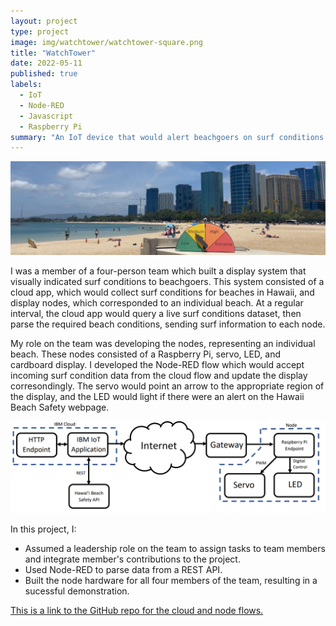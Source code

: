 ```yaml
---
layout: project
type: project
image: img/watchtower/watchtower-square.png
title: "WatchTower"
date: 2022-05-11
published: true
labels:
  - IoT
  - Node-RED
  - Javascript
  - Raspberry Pi
summary: "An IoT device that would alert beachgoers on surf conditions in the absence of a lifeguard."
---
```


<img class="img-fluid" src="../img/watchtower/watchtower.png">

I was a member of a four-person team which built a display system that visually indicated surf conditions to beachgoers. This system consisted of a cloud app, which would collect surf conditions for beaches in Hawaii, and display nodes, which corresponded to an individual beach. At a regular interval, the cloud app would query a live surf conditions dataset, then parse the required beach conditions, sending surf information to each node. 

My role on the team was developing the nodes, representing an individual beach. These nodes consisted of a Raspberry Pi, servo, LED, and cardboard display. I developed the Node-RED flow which would accept incoming surf condition data from the cloud flow and update the display corresondingly. The servo would point an arrow to the appropriate region of the display, and the LED would light if there were an alert on the Hawaii Beach Safety webpage.

<img class="img-fluid" src="../img/watchtower/watchtower-dataflow.png">

In this project, I:
- Assumed a leadership role on the team to assign tasks to team members and integrate member's contributions to the project.
- Used Node-RED to parse data from a REST API.
- Built the node hardware for all four members of the team, resulting in a sucessful demonstration.

[This is a link to the GitHub repo for the cloud and node flows.](https://github.com/montoyaoa/watchtower)
